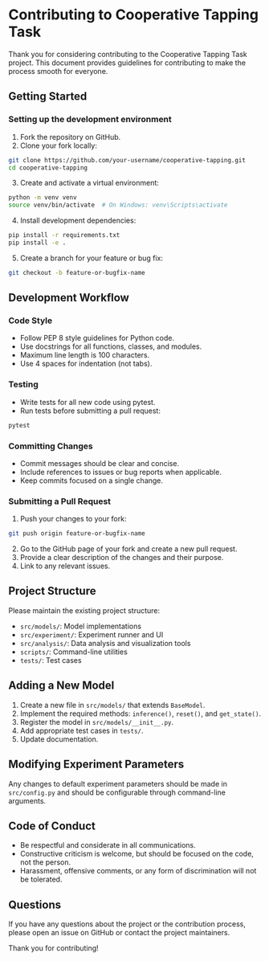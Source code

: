 # Contributing to Cooperative Tapping Task

Thank you for considering contributing to the Cooperative Tapping Task project. This document provides guidelines for contributing to make the process smooth for everyone.

## Getting Started

### Setting up the development environment

1. Fork the repository on GitHub.
2. Clone your fork locally:
```bash
git clone https://github.com/your-username/cooperative-tapping.git
cd cooperative-tapping
```

3. Create and activate a virtual environment:
```bash
python -m venv venv
source venv/bin/activate  # On Windows: venv\Scripts\activate
```

4. Install development dependencies:
```bash
pip install -r requirements.txt
pip install -e .
```

5. Create a branch for your feature or bug fix:
```bash
git checkout -b feature-or-bugfix-name
```

## Development Workflow

### Code Style

- Follow PEP 8 style guidelines for Python code.
- Use docstrings for all functions, classes, and modules.
- Maximum line length is 100 characters.
- Use 4 spaces for indentation (not tabs).

### Testing

- Write tests for all new code using pytest.
- Run tests before submitting a pull request:
```bash
pytest
```

### Committing Changes

- Commit messages should be clear and concise.
- Include references to issues or bug reports when applicable.
- Keep commits focused on a single change.

### Submitting a Pull Request

1. Push your changes to your fork:
```bash
git push origin feature-or-bugfix-name
```

2. Go to the GitHub page of your fork and create a new pull request.
3. Provide a clear description of the changes and their purpose.
4. Link to any relevant issues.

## Project Structure

Please maintain the existing project structure:

- `src/models/`: Model implementations
- `src/experiment/`: Experiment runner and UI
- `src/analysis/`: Data analysis and visualization tools
- `scripts/`: Command-line utilities
- `tests/`: Test cases

## Adding a New Model

1. Create a new file in `src/models/` that extends `BaseModel`.
2. Implement the required methods: `inference()`, `reset()`, and `get_state()`.
3. Register the model in `src/models/__init__.py`.
4. Add appropriate test cases in `tests/`.
5. Update documentation.

## Modifying Experiment Parameters

Any changes to default experiment parameters should be made in `src/config.py` and should be configurable through command-line arguments.

## Code of Conduct

- Be respectful and considerate in all communications.
- Constructive criticism is welcome, but should be focused on the code, not the person.
- Harassment, offensive comments, or any form of discrimination will not be tolerated.

## Questions

If you have any questions about the project or the contribution process, please open an issue on GitHub or contact the project maintainers.

Thank you for contributing!